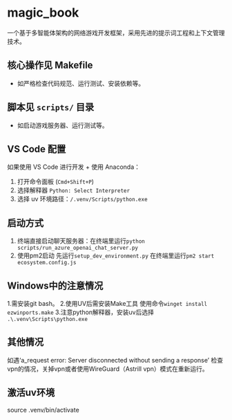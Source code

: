 # magic_book

一个基于多智能体架构的网络游戏开发框架，采用先进的提示词工程和上下文管理技术。

## 核心操作见 Makefile

- 如严格检查代码规范、运行测试、安装依赖等。

## 脚本见 `scripts/` 目录

- 如启动游戏服务器、运行测试等。

## VS Code 配置

如果使用 VS Code 进行开发 + 使用 Anaconda：

1. 打开命令面板 (`Cmd+Shift+P`)
2. 选择解释器 `Python: Select Interpreter`
3. 选择 uv 环境路径：`/.venv/Scripts/python.exe`

## 启动方式

1. 终端直接启动聊天服务器：在终端里运行`python scripts/run_azure_openai_chat_server.py`   
2. 使用pm2启动
    先运行`setup_dev_environment.py`
    在终端里运行`pm2 start ecosystem.config.js`

## Windows中的注意情况

1.需安装git bash。
2.使用UV后需安装Make工具 使用命令`winget install ezwinports.make`
3.注意python解释器，安装uv后选择    `.\.venv\Scripts\python.exe`

## 其他情况

如遇‘a_request error: Server disconnected without sending a response’ 检查vpn的情况，关掉vpn或者使用WireGuard（Astrill vpn）模式在重新运行。

## 激活uv环境

source .venv/bin/activate
